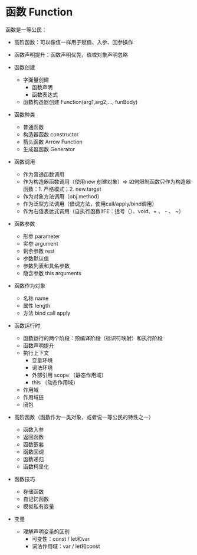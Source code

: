# 函数 Function

函数是一等公民：
  - 高阶函数：可以像值一样用于赋值、入参、回参操作
  - 函数声明提升：函数声明优先，值或对象声明忽略

- 函数创建
  - 字面量创建
    - 函数声明
    - 函数表达式
  - 函数构造器创建 Function(arg1,arg2,..., funBody)
- 函数种类
  - 普通函数
  - 构造器函数 constructor
  - 箭头函数 Arrow Function
  - 生成器函数 Generator
- 函数调用
  - 作为普通函数调用
  - 作为构造器函数调用（使用new 创建对象）=> 如何限制函数只作为构造器函数：1. 严格模式；2. new.target
  - 作为对象方法调用（obj.method）
  - 作为泛型方法调用（借调方法，使用call/apply/bind调用）
  - 作为右值表达式调用（自执行函数IIFE：括号（）、void、+ 、 - 、 ~）
- 函数参数
  - 形参 parameter
  - 实参 argument
  - 剩余参数 rest
  - 参数默认值
  - 参数列表和具名参数
  - 隐含参数 this arguments
- 函数作为对象
  - 名称 name
  - 属性 length
  - 方法 bind call apply
- 函数运行时
  - 函数运行的两个阶段：预编译阶段（标识符映射）和执行阶段
  - 函数声明提升
  - 执行上下文
    - 变量环境
    - 词法环境
    - 外部引用 scope （静态作用域）
    - this （动态作用域）
  - 作用域
  - 作用域链
  - 闭包
- 高阶函数（函数作为一类对象，或者说一等公民的特性之一）
  - 函数入参
  - 返回函数
  - 函数嵌套
  - 函数回调
  - 函数递归
  - 函数柯里化
- 函数技巧
  - 存储函数
  - 自记忆函数
  - 模拟私有变量
- 变量
  - 理解声明变量的区别
    - 可变性：const / let和var
    - 词法作用域：var / let和const

